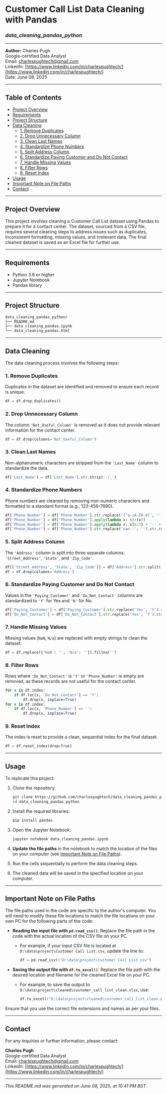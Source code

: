 # Customer Call List Data Cleaning with Pandas

### *data_cleaning_pandas_python*

---

**Author:** Charles Pugh  
Google-certified Data Analyst  
Email: [charlespughtech@gmail.com](mailto:charlespughtech@gmail.com)  
LinkedIn: [https://www.linkedin.com/in/charlespughtech/](https://www.linkedin.com/in/charlespughtech/)  
Date: June 08, 2025

---

## Table of Contents

- [Project Overview](#project-overview)
- [Requirements](#requirements)
- [Project Structure](#project-structure)
- [Data Cleaning](#data-cleaning)
  - [1. Remove Duplicates](#1-remove-duplicates)
  - [2. Drop Unnecessary Column](#2-drop-unnecessary-column)
  - [3. Clean Last Names](#3-clean-last-names)
  - [4. Standardize Phone Numbers](#4-standardize-phone-numbers)
  - [5. Split Address Column](#5-split-address-column)
  - [6. Standardize Paying Customer and Do Not Contact](#6-standardize-paying-customer-and-do-not-contact)
  - [7. Handle Missing Values](#7-handle-missing-values)
  - [8. Filter Rows](#8-filter-rows)
  - [9. Reset Index](#9-reset-index)
- [Usage](#usage)
- [Important Note on File Paths](#important-note-on-file-paths)
- [Contact](#contact)

---

## Project Overview

This project involves cleaning a Customer Call List dataset using Pandas to prepare it for a contact center. The dataset, sourced from a CSV file, requires several cleaning steps to address issues such as duplicates, inconsistent formatting, missing values, and irrelevant data. The final cleaned dataset is saved as an Excel file for further use.

---

## Requirements

- Python 3.8 or higher
- Jupyter Notebook
- Pandas library

---

## Project Structure

```bash
data_cleaning_pandas_python/
├── README.md
├── data_cleaning_pandas.ipynb
└── data_cleaning_pandas.html
```

---

## Data Cleaning

The data cleaning process involves the following steps:

### 1. Remove Duplicates

Duplicates in the dataset are identified and removed to ensure each record is unique.

```python
df = df.drop_duplicates()
```

### 2. Drop Unnecessary Column

The column `'Not_Useful_Column'` is removed as it does not provide relevant information for the contact center.

```python
df = df.drop(columns='Not_Useful_Column')
```

### 3. Clean Last Names

Non-alphanumeric characters are stripped from the `'Last_Name'` column to standardize the data.

```python
df['Last_Name'] = df['Last_Name'].str.strip('./_')
```

### 4. Standardize Phone Numbers

Phone numbers are cleaned by removing non-numeric characters and formatted to a standard format (e.g., 123-456-7890).

```python
df['Phone_Number'] = df['Phone_Number'].str.replace('[^a-zA-Z0-9]', '', regex=True)
df['Phone_Number'] = df['Phone_Number'].apply(lambda x: str(x))
df['Phone_Number'] = df['Phone_Number'].apply(lambda x: x[0:3] + '-' + x[3:6] + '-' + x[6:10])
df['Phone_Number'] = df['Phone_Number'].str.replace('nan--', '').str.replace('Na--', '')
```

### 5. Split Address Column

The `'Address'` column is split into three separate columns: `'Street_Address'`, `'State'`, and `'Zip_Code'`.

```python
df[['Street_Address', 'State', 'Zip_Code']] = df['Address'].str.split(',', n=2, expand=True)
df = df.drop(columns='Address')
```

### 6. Standardize Paying Customer and Do Not Contact

Values in the `'Paying_Customer'` and `'Do_Not_Contact'` columns are standardized to `'Y'` for Yes and `'N'` for No.

```python
df['Paying_Customer'] = df['Paying_Customer'].str.replace('Yes', 'Y').str.replace('No', 'N')
df['Do_Not_Contact'] = df['Do_Not_Contact'].str.replace('Yes', 'Y').str.replace('No', 'N')
```

### 7. Handle Missing Values

Missing values (`NaN`, `N/a`) are replaced with empty strings to clean the dataset.

```python
df = df.replace({'NaN': '', 'N/a': ''}).fillna('')
```

### 8. Filter Rows

Rows where `'Do_Not_Contact'` is `'Y'` or `'Phone_Number'` is empty are removed, as these records are not useful for the contact center.

```python
for x in df.index:
    if df.loc[x, 'Do_Not_Contact'] == 'Y':
        df.drop(x, inplace=True)
for x in df.index:
    if df.loc[x, 'Phone_Number'] == '':
        df.drop(x, inplace=True)
```

### 9. Reset Index

The index is reset to provide a clean, sequential index for the final dataset.

```python
df = df.reset_index(drop=True)
```

---

## Usage

To replicate this project:

1. Clone the repository:
   ```bash
   git clone https://github.com/charlespughtech/data_cleaning_pandas_python.git
   cd data_cleaning_pandas_python
   ```

2. Install the required libraries:
   ```bash
   pip install pandas
   ```

3. Open the Jupyter Notebook:
   ```bash
   jupyter notebook data_cleaning_pandas.ipynb
   ```

4. **Update the file paths** in the notebook to match the location of the files on your computer (see [Important Note on File Paths](#important-note-on-file-paths)).

5. Run the cells sequentially to perform the data cleaning steps.

6. The cleaned data will be saved in the specified location on your computer.

---

## Important Note on File Paths

The file paths used in the code are specific to the author's computer. You will need to modify these file locations to match the file locations on your own PC for the following parts of the code:

- **Reading the input file with `pd.read_csv()`**: Replace the file path in the code with the actual location of the CSV file on your PC.
  - For example, if your input CSV file is located at `D:\data\project\Customer Call List.csv`, update the line to:
    ```python
    df = pd.read_csv(r"D:\data\project\Customer Call List.csv")
    ```

- **Saving the output file with `df.to_excel()`**: Replace the file path with the desired location and filename for the cleaned Excel file on your PC.
  - For example, to save the output to `D:\data\project\cleaned\customer_call_list_clean.xlsx`, use:
    ```python
    df.to_excel(r"D:\data\project\cleaned\customer_call_list_clean.xlsx", index=False)
    ```

Ensure that you use the correct file extensions and names as per your files.

---

## Contact

For any inquiries or further information, please contact:

**Charles Pugh**  
Google-certified Data Analyst  
Email: [charlespughtech@gmail.com](mailto:charlespughtech@gmail.com)  
LinkedIn: [https://www.linkedin.com/in/charlespughtech/](https://www.linkedin.com/in/charlespughtech/)

---

*This README.md was generated on June 08, 2025, at 10:41 PM BST.*
